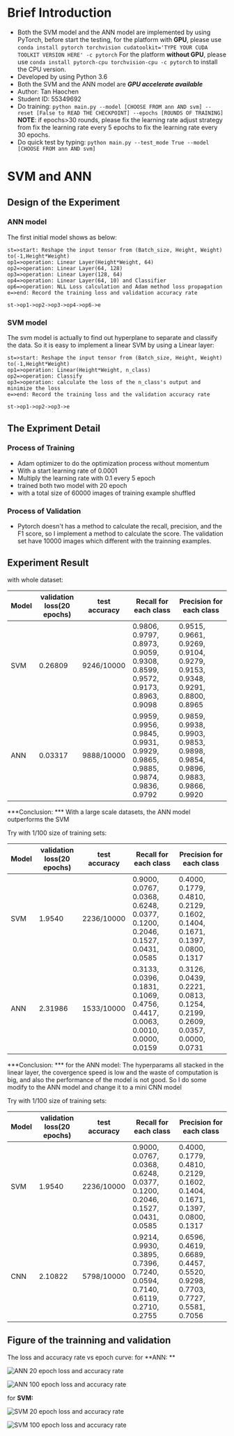 #  Brief Introduction

- Both the SVM model and the ANN model are implemented by using PyTorch, before start the testing, for the platform with **GPU**, please use `conda install pytorch torchvision cudatoolkit='TYPE YOUR CUDA TOOLKIT VERSION HERE' -c pytorch`
For the platform **without GPU**, please use `conda install pytorch-cpu torchvision-cpu -c pytorch` to install the CPU version.
- Developed by using Python 3.6
- Both the SVM and the ANN model are ***GPU accelerate available***
- Author: Tan Haochen
- Student ID: 55349692
- Do training:
`python main.py --model [CHOOSE FROM ann AND svm] --reset [False to READ THE CHECKPOINT] --epochs [ROUNDS OF TRAINING]`
**NOTE**: if epochs>30 rounds, please fix the learning rate adjust strategy from fix the learning rate every 5 epochs to fix the learning rate every 30 epochs.
- Do quick test by typing: 
`python main.py --test_mode True --model [CHOOSE FROM ann AND svm]`

# SVM and ANN

## Design of the Experiment
### ANN model
The first initial model shows as below:
```flow
st=>start: Reshape the input tensor from (Batch_size, Height, Weight) to(-1,Height*Weight)
op1=>operation: Linear Layer(Height*Weight, 64)
op2=>operation: Linear Layer(64, 128)
op3=>operation: Linear Layer(128, 64)
op4=>operation: Linear Layer(64, 10) and Classifier
op6=>operation: NLL Loss calculation and Adam method loss propagation
e=>end: Record the training loss and validation accuracy rate

st->op1->op2->op3->op4->op6->e
```
### SVM model
The svm model is actually to find out hyperplane to separate and classify the data. So it is easy to implement a linear SVM by using a Linear layer:

```flow
st=>start: Reshape the input tensor from (Batch_size, Height, Weight) to(-1,Height*Weight)
op1=>operation: Linear(Height*Weight, n_class)
op2=>operation: Classify
op3=>operation: calculate the loss of the n_class's output and minimize the loss
e=>end: Record the training loss and the validation accuracy rate

st->op1->op2->op3->e
```


## The Expriment Detail
### Process of Training
- Adam optimizer to do the optimization process without momentum
- With a start learning rate of 0.0001
- Multiply the learning rate with 0.1 every 5 epoch
- trained both two model with 20 epoch
- with a total size of 60000 images of training example shuffled

### Process of Validation

- Pytorch doesn't has a method to calculate the recall, precision, and the F1 score, so I implement a method to calculate the score. The validation set have 10000 images which different with the trainning examples.

## Experiment Result
 with whole dataset:
 
Model  | validation loss(20 epochs) | test accuracy | Recall for each class | Precision for each class |
------------- | ------------- | ------------- | ------------- | ------------- | 
SVM  | 0.26809 | 9246/10000 | 0.9806, 0.9797, 0.8973, 0.9059, 0.9308, 0.8599, 0.9572, 0.9173, 0.8963, 0.9098 | 0.9515, 0.9661, 0.9269, 0.9104, 0.9279, 0.9153, 0.9348, 0.9291, 0.8800, 0.8965 
ANN | 0.03317 | 9888/10000 | 0.9959, 0.9956, 0.9845, 0.9931, 0.9929, 0.9865, 0.9885, 0.9874, 0.9836, 0.9792 | 0.9859, 0.9938, 0.9903, 0.9853, 0.9898, 0.9854, 0.9896, 0.9883, 0.9866, 0.9920

***Conclusion: ***
With a large scale datasets, the ANN model outperforms the SVM

Try with 1/100 size of training sets:

Model  | validation loss(20 epochs) | test accuracy | Recall for each class | Precision for each class |
------------- | ------------- | ------------- | ------------- | ------------- | 
SVM  | 1.9540 | 2236/10000 | 0.9000, 0.0767, 0.0368, 0.6248, 0.0377, 0.1200, 0.2046, 0.1527, 0.0431, 0.0585 | 0.4000, 0.1779, 0.4810, 0.2129, 0.1602, 0.1404, 0.1671, 0.1397, 0.0800, 0.1317
ANN | 2.31986 | 1533/10000 | 0.3133, 0.0396, 0.1831, 0.1069, 0.4756, 0.4417, 0.0063, 0.0010, 0.0000, 0.0159 | 0.3126, 0.0439, 0.2221, 0.0813, 0.1254, 0.2199, 0.2609, 0.0357, 0.0000, 0.0731

***Conclusion: ***
for the ANN model:
The hyperparams all stacked in the linear layer, the covergence speed is low and the waste of computation is big, and also the performance of the model is not good. So I do some modify to the ANN model and change it to a mini CNN model

Try with 1/100 size of training sets:

Model  | validation loss(20 epochs) | test accuracy | Recall for each class | Precision for each class |
------------- | ------------- | ------------- | ------------- | ------------- | 
SVM  | 1.9540 | 2236/10000 | 0.9000, 0.0767, 0.0368, 0.6248, 0.0377, 0.1200, 0.2046, 0.1527, 0.0431, 0.0585 | 0.4000, 0.1779, 0.4810, 0.2129, 0.1602, 0.1404, 0.1671, 0.1397, 0.0800, 0.1317
CNN | 2.10822 | 5798/10000 | 0.9214, 0.9930, 0.3895, 0.7396, 0.7240, 0.0594, 0.7140, 0.6119, 0.2710, 0.2755 | 0.6596, 0.4619, 0.6689, 0.4457, 0.5520, 0.9298, 0.7703, 0.7727, 0.5581, 0.7056

## Figure of the trainning and validation
The loss and accuracy rate vs epoch curve:
for **ANN: **

![ANN 20 epoch loss and accuracy rate](./ann_loss_monitor_20.jpg)

![ANN 100 epoch loss and accuracy rate](./ann_loss_monitor_100.jpg)

for **SVM:**

![SVM 20 epoch loss and accuracy rate](./svm_loss_monitor_20.jpg)

![SVM 100 epoch loss and accuracy rate](./svm_loss_monitor_100.jpg)
